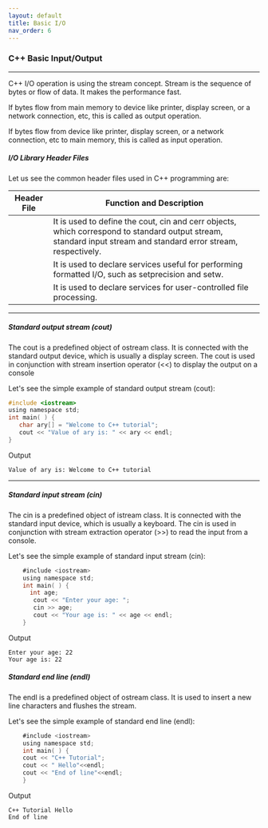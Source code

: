 ```yaml
---
layout: default
title: Basic I/O
nav_order: 6
---
```

### C++ Basic Input/Output

-----

C++ I/O operation is using the stream concept. Stream is the sequence of bytes or flow of data. It makes the performance fast.

If bytes flow from main memory to device like printer, display screen, or a network connection, etc, this is called as output operation.

If bytes flow from device like printer, display screen, or a network connection, etc to main memory, this is called as input operation.

##### I/O Library Header Files

Let us see the common header files used in C++ programming are:

|Header File | 	Function and Description|
|-------|--------|
|<iostream> |	It is used to define the cout, cin and cerr objects, which correspond to standard output stream, standard input stream and standard error stream, respectively.|
|<iomanip> 	|It is used to declare services useful for performing formatted I/O, such as setprecision and setw.|
|<fstream> 	|It is used to declare services for user-controlled file processing.|


-----

##### Standard output stream (cout)

The cout is a predefined object of ostream class. It is connected with the standard output device, which is usually a display screen. The cout is used in conjunction with stream insertion operator (<<) to display the output on a console

Let's see the simple example of standard output stream (cout):
```objectivec
#include <iostream>  
using namespace std;  
int main( ) {  
   char ary[] = "Welcome to C++ tutorial";  
   cout << "Value of ary is: " << ary << endl;  
} 
```
Output
```
Value of ary is: Welcome to C++ tutorial
```


-------

##### Standard input stream (cin)

The cin is a predefined object of istream class. It is connected with the standard input device, which is usually a keyboard. The cin is used in conjunction with stream extraction operator (>>) to read the input from a console.

Let's see the simple example of standard input stream (cin):

```objectivec
    #include <iostream>  
    using namespace std;  
    int main( ) {  
      int age;  
       cout << "Enter your age: ";  
       cin >> age;  
       cout << "Your age is: " << age << endl;  
    }  
```
Output
```
Enter your age: 22
Your age is: 22
```

##### Standard end line (endl)

The endl is a predefined object of ostream class. It is used to insert a new line characters and flushes the stream.

Let's see the simple example of standard end line (endl):

```objectivec
    #include <iostream>  
    using namespace std;  
    int main( ) {  
    cout << "C++ Tutorial";     
    cout << " Hello"<<endl;   
    cout << "End of line"<<endl;   
    }   
```

Output
```
C++ Tutorial Hello 
End of line
```